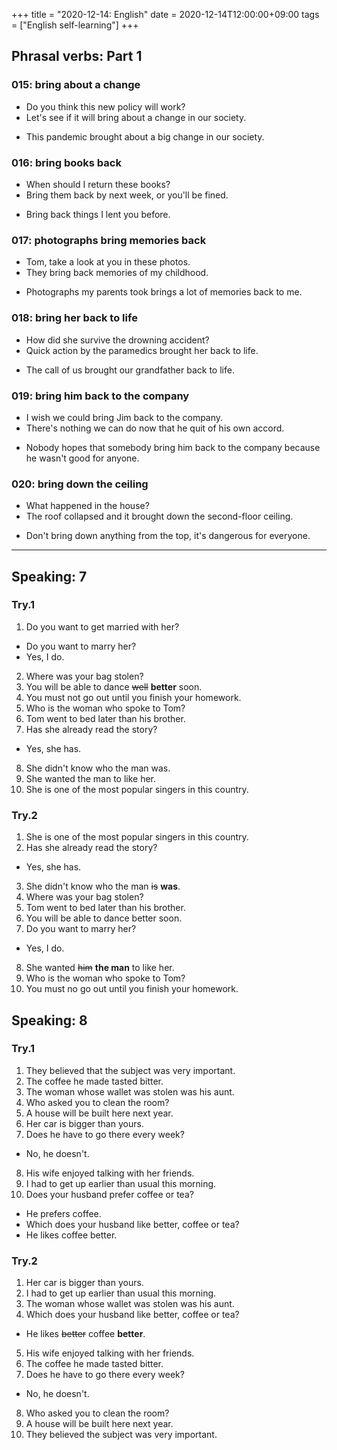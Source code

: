 +++
title =  "2020-12-14: English"
date = 2020-12-14T12:00:00+09:00
tags = ["English self-learning"]
+++

## Phrasal verbs: Part 1

### 015: bring about a change

* Do you think this new policy will work?
* Let's see if it will bring about a change in our society.

- This pandemic brought about a big change in our society.

### 016: bring books back

* When should I return these books?
* Bring them back by next week, or you'll be fined.

- Bring back things I lent you before.

### 017: photographs bring memories back 

* Tom, take a look at you in these photos.
* They bring back memories of my childhood.

- Photographs my parents took brings a lot of memories back to me.

### 018: bring her back to life

* How did she survive the drowning accident?
* Quick action by the paramedics brought her back to life.

- The call of us brought our grandfather back to life.

### 019: bring him back to the company

* I wish we could bring Jim back to the company.
* There's nothing we can do now that he quit of his own accord.

- Nobody hopes that somebody bring him back to the company because he wasn't good for anyone.

### 020: bring down the ceiling

* What happened in the house?
* The roof collapsed and it brought down the second-floor ceiling.

- Don't bring down anything from the top, it's dangerous for everyone.

- - -

## Speaking: 7

### Try.1

1. Do you want to get married with her?
  - Do you want to marry her?
  - Yes, I do.
2. Where was your bag stolen?
3. You will be able to dance ~~well~~ **better** soon.
4. You must not go out until you finish your homework.
5. Who is the woman who spoke to Tom?
6. Tom went to bed later than his brother.
7. Has she already read the story?
  - Yes, she has.
8. She didn't know who the man was.
9. She wanted the man to like her.
10. She is one of the most popular singers in this country.

### Try.2

1. She is one of the most popular singers in this country.
2. Has she already read the story?
  - Yes, she has.
3. She didn't know who the man ~~is~~ **was**.
4. Where was your bag stolen?
5. Tom went to bed later than his brother.
6. You will be able to dance better soon.
7. Do you want to marry her?
  - Yes, I do.
8. She wanted ~~him~~ **the man** to like her.
9. Who is the woman who spoke to Tom?
10. You must no go out until you finish your homework.

## Speaking: 8

### Try.1

1. They believed that the subject was very important.
2. The coffee he made tasted bitter.
3. The woman whose wallet was stolen was his aunt.
4. Who asked you to clean the room?
5. A house will be built here next year.
6. Her car is bigger than yours.
7. Does he have to go there every week?
  - No, he doesn't.
8. His wife enjoyed talking with her friends.
9. I had to get up earlier than usual this morning.
10. Does your husband prefer coffee or tea?
  - He prefers coffee.
  - Which does your husband like better, coffee or tea?
  - He likes coffee better.

### Try.2

1. Her car is bigger than yours.
2. I had to get up earlier than usual this morning.
3. The woman whose wallet was stolen was his aunt.
4. Which does your husband like better, coffee or tea?
  - He likes ~~better~~ coffee **better**.
5. His wife enjoyed talking with her friends.
6. The coffee he made tasted bitter.
7. Does he have to go there every week?
  - No, he doesn't.
8. Who asked you to clean the room?
9. A house will be built here next year.
10. They believed the subject was very important.
